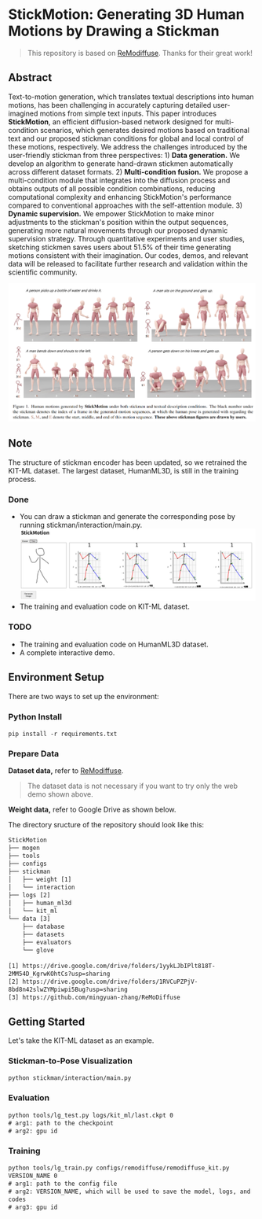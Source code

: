  # StickMotion: Generating 3D Human Motions by Drawing a Stickman
 >This repository is based on [ReModiffuse](https://github.com/mingyuan-zhang/ReMoDiffuse). Thanks for their great work!

## Abstract
Text-to-motion generation, which translates textual descriptions into human motions, has been challenging in accurately capturing detailed user-imagined motions from simple text inputs. This paper introduces **StickMotion**, an efficient diffusion-based network designed for multi-condition scenarios, which generates desired motions based on traditional text and our proposed stickman conditions for global and local control of these motions, respectively. We address the challenges introduced by the user-friendly stickman from three perspectives:  1) **Data generation.** We develop an algorithm to generate hand-drawn stickmen automatically across different dataset formats. 2) **Multi-condition fusion.** We propose a multi-condition module that integrates into the diffusion process and obtains outputs of all possible condition combinations, reducing computational complexity and enhancing StickMotion's performance compared to conventional approaches with the self-attention module. 3) **Dynamic supervision.** We empower StickMotion to make minor adjustments to the stickman's position within the output sequences, generating more natural movements through our proposed dynamic supervision strategy. Through quantitative experiments and user studies, sketching stickmen saves users about 51.5% of their time generating motions consistent with their imagination. Our codes, demos, and relevant data will be released to facilitate further research and validation within the scientific community.

![0](figure/github.png)


## Note
The structure of stickman encoder has been updated, so we retrained the KIT-ML dataset. The largest dataset, HumanML3D, is still in the training process.

### Done
- You can draw a stickman and generate the corresponding pose by running stickman/interaction/main.py.
![0](figure/stickman.png)
- The training and evaluation code on KIT-ML dataset.

### TODO
- The training and evaluation code on HumanML3D dataset.
- A complete interactive demo.


## Environment Setup

There are two ways to set up the environment:
### Python Install
```
pip install -r requirements.txt
```
<!-- Refer to [ReModiffuse](https://github.com/mingyuan-zhang/ReMoDiffuse?tab=readme-ov-file#installation:~:text=2208.15001%7D%2C%0A%20%20year%3D%7B2022%7D%0A%7D-,Installation,-%23%20Create%20Conda).
### Conda Env (Maybe Time-saving)
- Make sure nvidia driver and conda are installed.
- Download the prepared conda environment [tar](google drive out of memeroy).
- Install the  components required for MMCV.
    ```
    apt-get update
    apt-get install -y libgl1-mesa-glx libglib2.0-0
    ```
- Use. 
    ```
    tar xvf /path/to/mogen_env.tar
    conda activate /path/to/mogen
    python -m pip show torch # 2.3.1
    python -c "import torch; print(torch.cuda.is_available())" # should be True
    ```
- (Test with NVIDIA-SMI 550.54.14 and docker image pytorch/pytorch:2.2.1-cuda12.1-cudnn8-devel. If you encounter any problems, please refer to the **Python Install** for environment configuration.) -->


### Prepare Data
**Dataset data,** refer to [ReModiffuse](https://github.com/mingyuan-zhang/ReMoDiffuse#:~:text=r%20requirements.txt-,Data%20Preparation,-Download%20data%20files).

> The dataset data is not necessary if you want to try only the web demo shown above.

**Weight data,** refer to Google Drive as shown below.

The directory sructure of the repository should look like this:

```
StickMotion
├── mogen
├── tools
├── configs
├── stickman
│   ├── weight [1]
│   └── interaction
├── logs [2]
│   ├── human_ml3d
│   └── kit_ml
└── data [3]
    ├── database
    ├── datasets
    ├── evaluators
    └── glove

[1] https://drive.google.com/drive/folders/1yykLJbIPlt818T-2MM54D_KgrwKOhtCs?usp=sharing
[2] https://drive.google.com/drive/folders/1RVCuPZPjV-8bd8n42slwZYMpiwpi5Bug?usp=sharing
[3] https://github.com/mingyuan-zhang/ReMoDiffuse
```

## Getting Started
Let's take the KIT-ML dataset as an example.


### Stickman-to-Pose Visualization

```
python stickman/interaction/main.py
```

### Evaluation

```
python tools/lg_test.py logs/kit_ml/last.ckpt 0
# arg1: path to the checkpoint
# arg2: gpu id
```


### Training

```
python tools/lg_train.py configs/remodiffuse/remodiffuse_kit.py  VERSION_NAME 0
# arg1: path to the config file
# arg2: VERSION_NAME, which will be used to save the model, logs, and codes
# arg3: gpu id
```

